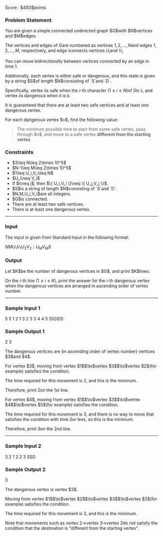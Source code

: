 
<div>

<span>

<span>

<p>
Score : $450$points
</p>

<div>

<section>

### **Problem Statement**

<p>
You are given a simple connected undirected graph $G$with $N$vertices and $M$edges.

The vertices and edges of $G$are numbered as vertices $1,2,\ldots,N$and edges $1,2,\ldots,M$, respectively,
and edge $i$connects vertices $U_i$and $V_i$.

You can move bidirectionally between vertices connected by an edge in time $1$.
</p>

<p>
Additionally, each vertex is either safe or dangerous, and this state is given by a string $S$of length $N$consisting of `S`and `D`.

Specifically, vertex $i$is safe when the $i$-th character $(1\leq i\leq N)$of $S$is `S`, and vertex $i$is dangerous when it is `D`.

It is guaranteed that there are at least two safe vertices and at least one dangerous vertex.
</p>

<p>
For each dangerous vertex $v$, find the following value:
</p>

<blockquote>

<p>
The minimum possible time to start from some safe vertex, pass through $v$, and move to a safe vertex 
<strong>
different from the starting vertex
</strong>
.
</p>

</blockquote>

</section>

</div>

<div>

<section>

### **Constraints**

<ul>

<li>
$3\leq N\leq 2\times 10^5$
</li>

<li>
$N-1\leq M\leq 2\times 10^5$
</li>

<li>
$1\leq U_i,V_i\leq N$
</li>

<li>
$U_i\neq V_i$
</li>

<li>
If $i\neq j$, then $\{ U_i,V_i \}\neq \{ U_j,V_j \}$.
</li>

<li>
$S$is a string of length $N$consisting of `S`and `D`.
</li>

<li>
$N,M,U_i,V_i$are all integers.
</li>

<li>
$G$is connected.
</li>

<li>
There are at least two safe vertices.
</li>

<li>
There is at least one dangerous vertex.
</li>

</ul>

</section>

</div>

---

<div>

<div>

<section>

### **Input**

<p>
The input is given from Standard Input in the following format:
</p>

<div>

$N$$M$$U_1$$V_1$$U_2$$V_2$$\vdots$$U_M$$V_M$$S$
</div>

</section>

</div>

<div>

<section>

### **Output**

<p>
Let $K$be the number of dangerous vertices in $G$, and print $K$lines.

On the $i$-th line $(1\leq i\leq K)$, print the answer for the $i$-th dangerous vertex when the dangerous vertices are arranged in ascending order of vertex number.
</p>

</section>

</div>

</div>

---

<div>

<section>

### **Sample Input 1**

<div>

5 5
1 2
1 3
2 3
3 4
4 5
SSDDS

</div>

</section>

</div>

<div>

<section>

### **Sample Output 1**

<div>

2
3

</div>

<p>
The dangerous vertices are (in ascending order of vertex number) vertices $3$and $4$.
</p>

<p>
For vertex $3$, moving from vertex $1$$\to$vertex $3$$\to$vertex $2$(for example) satisfies the condition.

The time required for this movement is $2$, and this is the minimum.

Therefore, print $2$on the $1$st line.
</p>

<p>
For vertex $4$, moving from vertex $1$$\to$vertex $3$$\to$vertex $4$$\to$vertex $5$(for example) satisfies the condition.

The time required for this movement is $3$, and there is no way to move that satisfies the condition with time $2$or less, so this is the minimum.

Therefore, print $3$on the $2$nd line.
</p>

</section>

</div>

---

<div>

<section>

### **Sample Input 2**

<div>

3 2
1 2
2 3
SSD

</div>

</section>

</div>

<div>

<section>

### **Sample Output 2**

<div>

3

</div>

<p>
The dangerous vertex is vertex $3$.
</p>

<p>
Moving from vertex $1$$\to$vertex $2$$\to$vertex $3$$\to$vertex $2$(for example) satisfies the condition.

The time required for this movement is $3$, and this is the minimum.

Note that movements such as vertex $2$$\to$vertex $3$$\to$vertex $2$do not satisfy the condition that the destination is "different from the starting vertex".
</p>

</section>

</div>

</span>

</span>

</div>
